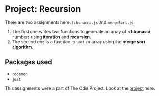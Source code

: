 # Project: Recursion

There are two assignments here: `fibonacci.js` and `mergeSort.js`.

1. The first one writes two functions to generate an array of `n` **fibonacci** numbers using **iteration** and **recursion**.
2. The second one is a function to sort an array using the **merge sort algorithm**.

## Packages used

- `nodemon`
- `jest`

This assignments were a part of The Odin Project. Look at the [project](https://www.theodinproject.com/lessons/javascript-recursion) here.
